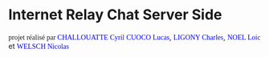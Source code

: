 # Internet Relay Chat Server Side
<span style="font-family:Georgia;">projet réalisé par </span>
<span style="color:blue; font-family:Georgia;">CHALLOUATTE Cyril</span>
<span style="color:blue; font-family:Georgia;">CUOCO Lucas</span>,
<span style="color:blue; font-family:Georgia;">LIGONY Charles</span>,
<span style="color:blue; font-family:Georgia;">NOEL Loic</span> et
<span style="color:blue; font-family:Georgia;">WELSCH Nicolas</span>
